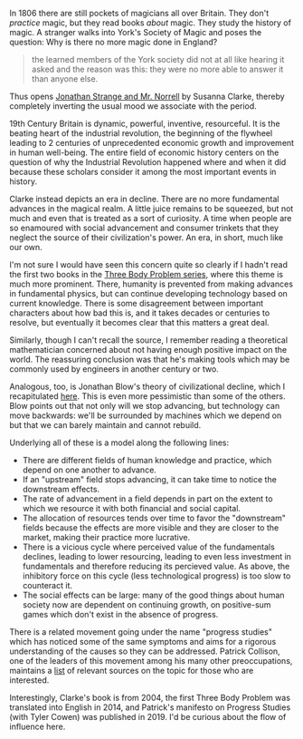 In 1806 there are still pockets of magicians all over Britain. They don't *practice* magic, but they read books *about* magic. They study the history of magic. A stranger walks into York's Society of Magic and poses the question: Why is there no more magic done in England?

> the learned members of the York society did not at all like hearing it asked and the reason was this: they were no more able to answer it than anyone else.

Thus opens [Jonathan Strange and Mr. Norrell](https://amzn.to/3enV17b) by Susanna Clarke, thereby completely inverting the usual mood we associate with the period. 

19th Century Britain is dynamic, powerful, inventive, resourceful. It is the beating heart of the industrial revolution, the beginning of the flywheel leading to 2 centuries of unprecedented economic growth and improvement in human well-being. The entire field of economic history centers on the question of why the Industrial Revolution happened where and when it did because these scholars consider it among the most important events in history.

Clarke instead depicts an era in decline. There are no more fundamental advances in the magical realm. A little juice remains to be squeezed, but not much and even that is treated as a sort of curiosity. A time when people are so enamoured with social advancement and consumer trinkets that they neglect the source of their civilization's power. An era, in short, much like our own.

I'm not sure I would have seen this concern quite so clearly if I hadn't read the first two books in the [Three Body Problem series](https://amzn.to/3fQZlMv), where this theme is much more prominent. There, humanity is prevented from making advances in fundamental physics, but can continue developing technology based on current knowledge. There is some disagreement between important characters about how bad this is, and it takes decades or centuries to resolve, but eventually it becomes clear that this matters a great deal.

Similarly, though I can't recall the source, I remember reading a theoretical mathematician concerned about not having enough positive impact on the world. The reassuring conclusion was that he's making tools which may be commonly used by engineers in another century or two. 

Analogous, too, is Jonathan Blow's theory of civilizational decline, which I recapitulated [here](https://louispotok.com/civilizational-memory-and-resilient-knowledge/). This is even more pessimistic than some of the others. Blow points out that not only will we stop advancing, but technology can move backwards: we'll be surrounded by machines which we depend on but that we can barely maintain and cannot rebuild. 

Underlying all of these is a model along the following lines:

* There are different fields of human knowledge and practice, which depend on one another to advance.
* If an "upstream" field stops advancing, it can take time to notice the downstream effects.
* The rate of advancement in a field depends in part on the extent to which we resource it with both financial and social capital.
* The allocation of resources tends over time to favor the "downstream" fields because the effects are more visible and they are closer to the market, making their practice more lucrative. 
* There is a vicious cycle where perceived value of the fundamentals declines, leading to lower resourcing, leading to even less investment in fundamentals and therefore reducing its percieved value. As above, the inhibitory force on this cycle (less technological progress) is too slow to counteract it.
* The social effects can be large: many of the good things about human society now are dependent on continuing growth, on positive-sum games which don't exist in the absence of progress.

There is a related movement going under the name "progress studies" which has noticed some of the same symptoms and aims for a rigorous understanding of the causes so they can be addressed. Patrick Collison, one of the leaders of this movement among his many other preoccupations, maintains a [list](https://patrickcollison.com/progress) of relevant sources on the topic for those who are interested.

Interestingly, Clarke's book is from 2004, the first Three Body Problem was translated into English in 2014, and Patrick's manifesto on Progress Studies (with Tyler Cowen) was published in 2019. I'd be curious about the flow of influence here.
